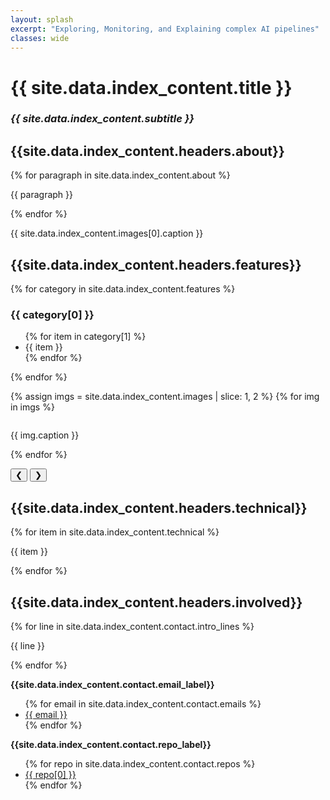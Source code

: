 ```yaml
---
layout: splash
excerpt: "Exploring, Monitoring, and Explaining complex AI pipelines"
classes: wide
---
```


<link rel="stylesheet" href="{{ '/assets/css/carousel.css' | relative_url }}">
<link rel="stylesheet" href="{{ '/assets/css/index-extras.css' | relative_url }}">

<h1 class="text-center splash__title">{{ site.data.index_content.title }}</h1>
<h3 class="text-center splash__subtitle"><em>{{ site.data.index_content.subtitle }}</em></h3>

<h2 class="text-left">{{site.data.index_content.headers.about}}</h2>
{% for paragraph in site.data.index_content.about %}
<p class="lead">{{ paragraph }}</p>
{% endfor %}

<div class="image-block text-center">
  <img class="image--medium image--center" src="{{ site.data.index_content.images[0].src }}" alt="">
  <p class="small"> {{ site.data.index_content.images[0].caption }} </p>
</div>

<h2>{{site.data.index_content.headers.features}}</h2>
<div class="feature-section">
  {% for category in site.data.index_content.features %}
    <div class="feature-card">
      <h3 >{{ category[0] }}</h3>
      <ul>
        {% for item in category[1] %}
          <li>{{ item }}</li>
        {% endfor %}
      </ul>
    </div>
  {% endfor %}
</div>

<div id="carousel" class="carousel-container">

  {% assign imgs = site.data.index_content.images | slice: 1, 2 %}
  {% for img in imgs %}
    <div class="carousel-slide {% if forloop.first %}active{% else %}inactive{% endif %} ">
      <img class="image--large image--center" src="{{ img.src }}" alt="">
      <p class="small">{{ img.caption }}</p>
    </div>
  {% endfor %}

  <button onclick="plusSlides(-1)" class="carousel-button carousel-button-left">&#10094;</button>
  <button onclick="plusSlides(1)" class="carousel-button carousel-button-right">&#10095;</button>
</div>

<h2 class="text-left">{{site.data.index_content.headers.technical}}</h2>
{% for item in site.data.index_content.technical %}
<p class="lead">{{ item }}</p>
{% endfor %}

<h2 class="text-left">{{site.data.index_content.headers.involved}}</h2>
{% for line in site.data.index_content.contact.intro_lines %}
<p class="lead">{{ line }}</p>
{% endfor %}

<p><strong>{{site.data.index_content.contact.email_label}}</strong></p>
<ul class="fa-ul">
  {% for email in site.data.index_content.contact.emails %}
  <li><i class="fa fa-envelope fa-li"></i><a href="mailto:{{ email }}">{{ email }}</a></li>
  {% endfor %}
</ul>

<p><strong>{{site.data.index_content.contact.repo_label}}</strong></p>
<ul class="fa-ul">
  {% for repo in site.data.index_content.contact.repos %}
  <li><i class="fab fa-github fa-li"></i><a href="{{ repo[1] }}">{{ repo[0] }}</a></li>
  {% endfor %}
</ul>

<script src="{{ '/assets/js/carousel.js' | relative_url }}"></script>
<script src="{{ '/assets/js/external-links.js' | relative_url }}"></script>
